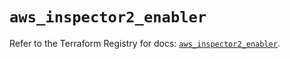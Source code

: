 # `aws_inspector2_enabler`

Refer to the Terraform Registry for docs: [`aws_inspector2_enabler`](https://registry.terraform.io/providers/hashicorp/aws/4.67.0/docs/resources/inspector2_enabler).
